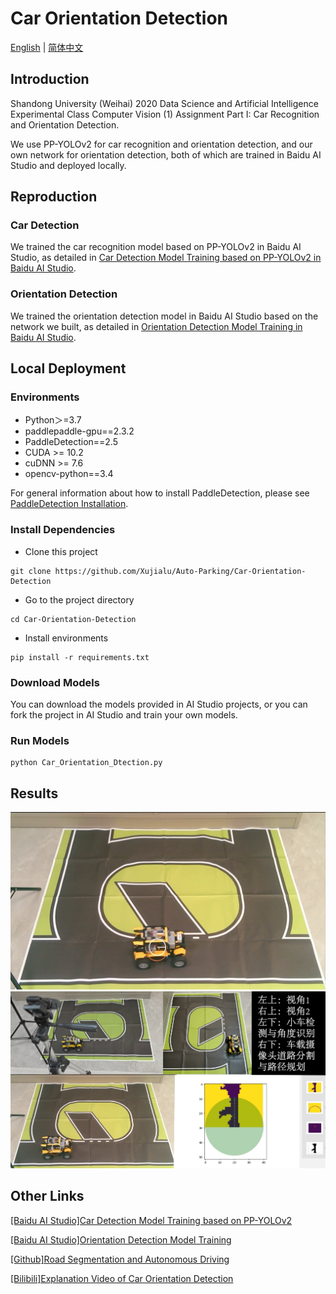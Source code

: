 # Car Orientation Detection

[English](https://github.com/Fan-Treasure/Auto-Parking/blob/main/Car-Orientation-Detection/README_en.md) | [简体中文](https://github.com/Fan-Treasure/Auto-Parking/blob/main/Car-Orientation-Detection/README_cn.md)

## Introduction

Shandong University (Weihai) 2020 Data Science and Artificial Intelligence Experimental Class Computer Vision (1) Assignment Part I: Car Recognition and Orientation Detection.

We use PP-YOLOv2 for car recognition and orientation detection, and our own network for orientation detection, both of which are trained in Baidu AI Studio and deployed locally.

## Reproduction

### Car Detection

We trained the car recognition model based on PP-YOLOv2 in Baidu AI Studio, as detailed in [Car Detection Model Training  based on PP-YOLOv2 in Baidu AI Studio](https://aistudio.baidu.com/aistudio/projectdetail/4918206).

### Orientation Detection

We trained the orientation detection model in Baidu AI Studio based on the network we built, as detailed in [Orientation Detection Model Training in Baidu AI Studio](https://aistudio.baidu.com/aistudio/projectdetail/4885428).

## Local Deployment

### Environments

- Python＞=3.7
- paddlepaddle-gpu==2.3.2
- PaddleDetection==2.5
- CUDA >= 10.2
- cuDNN >= 7.6
- opencv-python==3.4

For general information about how to install PaddleDetection, please see [PaddleDetection Installation](https://github.com/PaddlePaddle/PaddleDetection/blob/release/2.5/docs/tutorials/INSTALL.md).

### Install Dependencies

- Clone this project

```
git clone https://github.com/Xujialu/Auto-Parking/Car-Orientation-Detection
```

- Go to the project directory

```
cd Car-Orientation-Detection
```

- Install environments

```
pip install -r requirements.txt
```

### Download Models

You can download the models provided in AI Studio projects, or you can fork the project in AI Studio and train your own models.

### Run Models

```
python Car_Orientation_Dtection.py
```

## Results

<center>
 <img src=".\images\Orientation Detection.png">
</center>

<center>
 <img src=".\images\Orientation Detection and Automatic Driving.png">
</center>


## Other Links

[[Baidu AI Studio]Car Detection Model Training  based on PP-YOLOv2](https://aistudio.baidu.com/aistudio/projectdetail/4918206) 

[[Baidu AI Studio]Orientation Detection Model Training](https://aistudio.baidu.com/aistudio/projectdetail/4885428) 

[[Github]Road Segmentation and Autonomous Driving](https://github.com/xujialuu/self-driving-car)

[[Bilibili]Explanation Video of Car Orientation Detection](https://www.bilibili.com/video/BV1YM41167Dy) 
